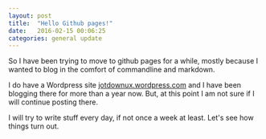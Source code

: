```yaml
---
layout: post
title:  "Hello Github pages!"
date:   2016-02-15 00:06:25
categories: general update
---
```


So I have been trying to move to github pages for a while, mostly because I wanted to blog in the comfort of commandline and markdown.

I do have a Wordpress site [jotdownux.wordpress.com](http://jotdownux.wordpress.com) and I have been blogging there for more than a year now. But, at this point I am not sure if I will continue posting there.

I will try to write stuff every day, if not once a week at least. Let's see how things turn out.
